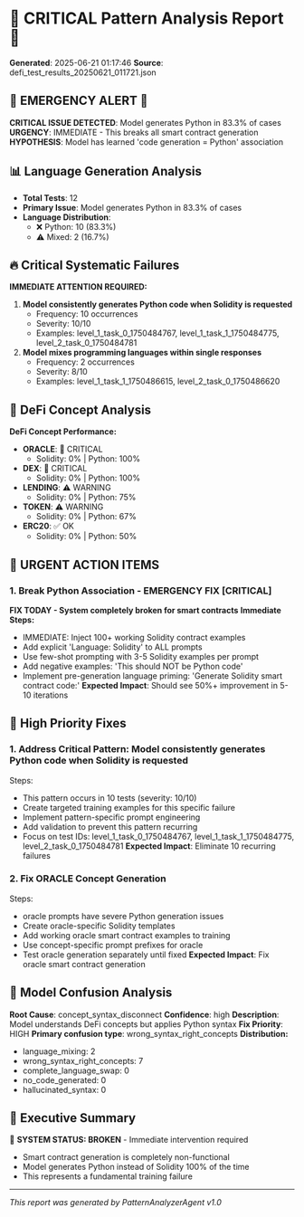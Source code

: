 # 🚨 CRITICAL Pattern Analysis Report 🚨

**Generated**: 2025-06-21 01:17:46
**Source**: defi_test_results_20250621_011721.json

## 🚨 EMERGENCY ALERT 🚨
**CRITICAL ISSUE DETECTED**: Model generates Python in 83.3% of cases
**URGENCY**: IMMEDIATE - This breaks all smart contract generation
**HYPOTHESIS**: Model has learned 'code generation = Python' association

## 📊 Language Generation Analysis
- **Total Tests**: 12
- **Primary Issue**: Model generates Python in 83.3% of cases
- **Language Distribution**:
  - ❌ Python: 10 (83.3%)
  - ⚠️ Mixed: 2 (16.7%)

## 🔥 Critical Systematic Failures
**IMMEDIATE ATTENTION REQUIRED:**
1. **Model consistently generates Python code when Solidity is requested**
   - Frequency: 10 occurrences
   - Severity: 10/10
   - Examples: level_1_task_0_1750484767, level_1_task_1_1750484775, level_2_task_0_1750484781
2. **Model mixes programming languages within single responses**
   - Frequency: 2 occurrences
   - Severity: 8/10
   - Examples: level_1_task_1_1750486615, level_2_task_0_1750486620

## 🏦 DeFi Concept Analysis
**DeFi Concept Performance:**
- **ORACLE**: 🚨 CRITICAL
  - Solidity: 0% | Python: 100%
- **DEX**: 🚨 CRITICAL
  - Solidity: 0% | Python: 100%
- **LENDING**: ⚠️ WARNING
  - Solidity: 0% | Python: 75%
- **TOKEN**: ⚠️ WARNING
  - Solidity: 0% | Python: 67%
- **ERC20**: ✅ OK
  - Solidity: 0% | Python: 50%

## 🚨 URGENT ACTION ITEMS
### 1. Break Python Association - EMERGENCY FIX [CRITICAL]
**FIX TODAY - System completely broken for smart contracts**
**Immediate Steps:**
- IMMEDIATE: Inject 100+ working Solidity contract examples
- Add explicit 'Language: Solidity' to ALL prompts
- Use few-shot prompting with 3-5 Solidity examples per prompt
- Add negative examples: 'This should NOT be Python code'
- Implement pre-generation language priming: 'Generate Solidity smart contract code:'
**Expected Impact**: Should see 50%+ improvement in 5-10 iterations

## 🔧 High Priority Fixes
### 1. Address Critical Pattern: Model consistently generates Python code when Solidity is requested
Steps:
- This pattern occurs in 10 tests (severity: 10/10)
- Create targeted training examples for this specific failure
- Implement pattern-specific prompt engineering
- Add validation to prevent this pattern recurring
- Focus on test IDs: level_1_task_0_1750484767, level_1_task_1_1750484775, level_2_task_0_1750484781
**Expected Impact**: Eliminate 10 recurring failures

### 2. Fix ORACLE Concept Generation
Steps:
- oracle prompts have severe Python generation issues
- Create oracle-specific Solidity templates
- Add working oracle smart contract examples to training
- Use concept-specific prompt prefixes for oracle
- Test oracle generation separately until fixed
**Expected Impact**: Fix oracle smart contract generation

## 🧠 Model Confusion Analysis
**Root Cause**: concept_syntax_disconnect
**Confidence**: high
**Description**: Model understands DeFi concepts but applies Python syntax
**Fix Priority**: HIGH
**Primary confusion type**: wrong_syntax_right_concepts
**Distribution:**
- language_mixing: 2
- wrong_syntax_right_concepts: 7
- complete_language_swap: 0
- no_code_generated: 0
- hallucinated_syntax: 0

## 📝 Executive Summary
🚨 **SYSTEM STATUS: BROKEN** - Immediate intervention required
- Smart contract generation is completely non-functional
- Model generates Python instead of Solidity 100% of the time
- This represents a fundamental training failure

---
*This report was generated by PatternAnalyzerAgent v1.0*